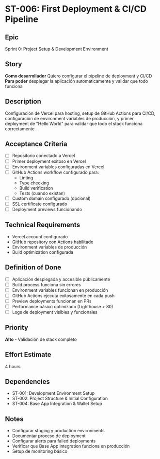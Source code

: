 # ST-006: First Deployment & CI/CD Pipeline

## Epic
Sprint 0: Project Setup & Development Environment

## Story
**Como desarrollador**
Quiero configurar el pipeline de deployment y CI/CD 
**Para poder** desplegar la aplicación automáticamente y validar que todo funciona

## Description
Configuración de Vercel para hosting, setup de GitHub Actions para CI/CD, configuración de environment variables de producción, y primer deployment de "Hello World" para validar que todo el stack funciona correctamente.

## Acceptance Criteria
- [ ] Repositorio conectado a Vercel
- [ ] Primer deployment exitoso en Vercel
- [ ] Environment variables configuradas en Vercel
- [ ] GitHub Actions workflow configurado para:
  - Linting
  - Type checking  
  - Build verification
  - Tests (cuando existan)
- [ ] Custom domain configurado (opcional)
- [ ] SSL certificate configurado
- [ ] Deployment previews funcionando

## Technical Requirements
- Vercel account configurado
- GitHub repository con Actions habilitado
- Environment variables de producción
- Build optimization configurada

## Definition of Done
- [ ] Aplicación desplegada y accesible públicamente
- [ ] Build process funciona sin errores
- [ ] Environment variables funcionan en producción
- [ ] GitHub Actions ejecuta exitosamente en cada push
- [ ] Preview deployments funcionan en PRs
- [ ] Performance básico optimizado (Lighthouse > 80)
- [ ] Logs de deployment visibles y funcionales

## Priority
**Alto** - Validación de stack completo

## Effort Estimate
4 hours

## Dependencies
- ST-001: Development Environment Setup
- ST-002: Project Structure & Initial Configuration
- ST-004: Base App Integration & Wallet Setup

## Notes
- Configurar staging y production environments
- Documentar proceso de deployment
- Configurar alerts para failed deployments
- Verificar que Base App integration funciona en producción
- Setup de monitoring básico